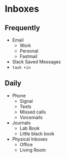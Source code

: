 # Inboxes

## Frequently

* Email
  * Work
  * Personal
  * Fastmail
* Slack Saved Messages
* `task +in`

## Daily

* Phone
  * Signal
  * Texts
  * Missed calls
  * Voicemails
* Journals
  * Lab Book
  * Little black book
* Physical Inboxes
  * Office
  * Living Room
